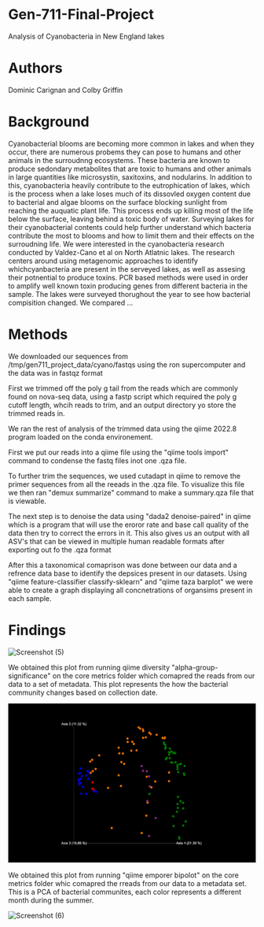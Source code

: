 # Gen-711-Final-Project
Analysis of Cyanobacteria in New England lakes

# Authors
Dominic Carignan
and
Colby Griffin
# Background

Cyanobacterial blooms are becoming more common in lakes and when they occur, there are numerous probems they can pose to humans and other animals in the surroudnng ecosystems. These bacteria are known to produce sedondary metabolites that are toxic to humans and other animals in large quantities like microsystin, saxitoxins, and nodularins. In addition to this, cyanobacteria heavily contribute to the eutrophication of lakes, which is the process when a lake loses much of its dissovled oxygen content due to bacterial and algae blooms on the surface blocking sunlight from reaching the auquatic plant life. This process ends up killing most of the life below the surface, leaving behind a toxic body of water. Surveying lakes for their cyanobacterial contents could help further understand which bacteria contribute the most to blooms and how to limit them and their effects on the surroudning life.
We were interested in the cyanobacteria research conducted by Valdez-Cano et al on North Atlatnic lakes. The research centers around using metagenomic approaches to identify whichcyanbacteria are present in the serveyed lakes, as well as assesing their potnential to produce toxins. PCR based methods were used in order to amplify well known toxin producing genes from different bacteria in the sample. The lakes were surveyed thorughout the year to see how bacterial compisition changed. We compared ...

# Methods

We downloaded our sequences from /tmp/gen711_project_data/cyano/fastqs using the ron supercomputer and the data was in fastqz format

First we trimmed off the poly g tail from the reads which are commonly found on nova-seq data, using a fastp script which required the poly g cutoff length, whcih reads to trim, and an output directory yo store the trimmed reads in. 

We ran the rest of analysis of the trimmed data using the qiime 2022.8 program loaded on the conda environement. 

First we put our reads into a qiime file using the "qiime tools import" command to condense the fastq files inot one .qza file. 

To further trim the sequences, we used cutadapt in qiime to remove the primer sequences from all the reeads in the .qza file. To visualize this file we then ran "demux summarize" command to make a summary.qza file that is viewable. 

The next step is to denoise the data using "dada2 denoise-paired" in qiime which is a program that will use the eroror rate and base call quality of the data then try to correct the errors in it. This also gives us an output with all ASV's that can be viewed in multiple human readable formats after exporting out fo the .qza format

After this a taxonomical comaprison was done between our data and a refrence data base to identify the depsices present in our datasets. Using "qiime feature-classifier classify-sklearn" and "qiime taza barplot" we were able to create a graph displaying all concnetrations of organsims present in each sample.


# Findings

![Screenshot (5)](https://github.com/cmg1126/Gen-711-Final-Project/assets/130592752/324c7c7a-540b-4c6f-8785-e061a931729f)

We obtained this plot from running qiime diversity "alpha-group-significance" on the core metrics folder which comapred the reads from our data to a set of metadata. This plot represents the how the bacterial community changes based on collection date. 

![emperor.png](https://github.com/cmg1126/Gen-711-Final-Project/blob/main/emperor.png)

We obtained this plot from running "qiime emporer bipolot" on the core metrics folder whic comapred the rreads from our data to a metadata set. This is a PCA of bacterial communites, each color represents a different month during the summer. 

![Screenshot (6)](https://github.com/cmg1126/Gen-711-Final-Project/assets/130592752/e06140aa-29f2-4dc3-a52b-5c798bf01f4c)

